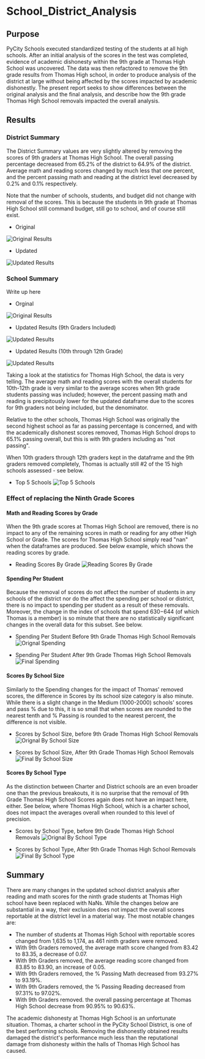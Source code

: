# School_District_Analysis

## Purpose 

PyCity Schools executed standardized testing of the students at all high schools. After an initial analysis of the scores in the test was completed, evidence of academic dishonesty within the 9th grade at Thomas High School was uncovered. The data was then refactored to remove the 9th grade results from Thomas High school, in order to produce analysis of the district at large without being affected by the scores impacted by academic dishonestly. The present report seeks to show differences between the original analysis and the final analysis, and describe how the 9th grade Thomas High School removals impacted the overall analysis.

## Results

### District Summary

The District Summary values are very slightly altered by removing the scores of 9th graders at Thomas High School. The overall passing percentage decreased from 65.2% of the district to 64.9% of the district. Average math and reading scores changed by much less that one percent, and the percent passing math and reading at the district level decreased by 0.2% and 0.1% respectively.

Note that the number of schools, students, and budget did not change with removal of the scores. This is because the students in 9th grade at Thomas High School still command budget, still go to school, and of course still exist.

- Original 

![Original Results](https://github.com/PGrickswim/School_District_Analysis/blob/main/Resources/OriginalDistrictSummary.png)
- Updated

![Updated Results](https://github.com/PGrickswim/School_District_Analysis/blob/main/Resources/UpdatedDistrictSummary.png)

### School Summary

Write up here

- Orginal

![Original Results](https://github.com/PGrickswim/School_District_Analysis/blob/main/Resources/OriginalSchoolSummary.png)
- Updated Results (9th Graders Included)

![Updated Results](https://github.com/PGrickswim/School_District_Analysis/blob/main/Resources/UpdatedSchoolSUmmary.png)
- Updated Results (10th through 12th Grade)

![Updated Results](https://github.com/PGrickswim/School_District_Analysis/blob/main/Resources/UpdatedSchoolWithout9th.png)

Taking a look at the statistics for Thomas High School, the data is very telling. The average math and reading scores with the overall students for 10th-12th grade is very similar to the average scores when 9th grade students passing was included; however, the percent passing math and reading is precipitously lower for the updated dataframe due to the scores for 9th graders not being included, but the denominator. 

Relative to the other schools, Thomas High School was originally the second highest school as far as passing percentage is concerned, and with the academically dishonest scores removed, Thomas High School drops to 65.1% passing overall, but this is with 9th graders including as "not passing". 

When 10th graders through 12th graders kept in the dataframe and the 9th graders removed completely, Thomas is actually still #2 of the 15 high schools assessed - see below.

- Top 5 Schools
![Top 5 Schools](https://github.com/PGrickswim/School_District_Analysis/blob/main/Resources/Top5Schools.png)

### Effect of replacing the Ninth Grade Scores

#### Math and Reading Scores by Grade
When the 9th grade scores at Thomas High School are removed, there is no impact to any of the remaining scores in math or reading for any other High School or Grade. The scores for Thomas High School simply read "nan" when the dataframes are produced. See below example, which shows the reading scores by grade.

- Reading Scores By Grade
![Reading Scores By Grade](https://github.com/PGrickswim/School_District_Analysis/blob/main/Resources/rsbg.png)

#### Spending Per Student
Because the removal of scores do not affect the number of students in any schools of the district nor do the affect the spending per school or district, there is no impact to spending per student as a result of these removals. Moreover, the change in the index of schools that spend $630-$644 (of which Thomas is a member) is so minute that there are no statistically significant changes in the overall data for this subset. See below.

- Spending Per Student Before 9th Grade Thomas High School Removals
![Orignal Spending](https://github.com/PGrickswim/School_District_Analysis/blob/main/Resources/SpendingPerStudentBefore.png)

- Spending Per Student After 9th Grade Thomas High School Removals
![Final Spending](https://github.com/PGrickswim/School_District_Analysis/blob/main/Resources/SpendingPerStudentAfter.png)

#### Scores By School Size
Similarly to the Spending changes for the impact of Thomas' removed scores, the difference in Scores by its school size category is also minute. While there is a slight change in the Medium (1000-2000) schools' scores and pass % due to this, it is so small that when scores are rounded to the nearest tenth and % Passing is rounded to the nearest percent, the difference is not visible.

- Scores by School Size, before 9th Grade Thomas High School Removals
![Orignal By School Size](https://github.com/PGrickswim/School_District_Analysis/blob/main/Resources/SchoolSizeBefore.png)

- Scores by School Size, After 9th Grade Thomas High School Removals
![Final By School Size](https://github.com/PGrickswim/School_District_Analysis/blob/main/Resources/SchoolSizeAfter.png)


#### Scores By School Type
As the distinction between Charter and District schools are an even broader one than the previous breakouts, it is no surprise that the removal of 9th Grade Thomas High School Scores again does not have an impact here, either. See below, where Thomas High School, which is a charter school, does not impact the averages overall when rounded to this level of precision.

- Scores by School Type, before 9th Grade Thomas High School Removals
![Orignal By School Type](https://github.com/PGrickswim/School_District_Analysis/blob/main/Resources/CDBefore.png)

- Scores by School Type, After 9th Grade Thomas High School Removals
![Final By School Type](https://github.com/PGrickswim/School_District_Analysis/blob/main/Resources/CDAfter.png)

## Summary

There are many changes in the updated school district analysis after reading and math scores for the ninth grade students at Thomas High school have been replaced with NaNs. While the changes below are substantial in a way, their exclusion does not impact the overall scores reportable at the district level in a material way. The most notable changes are:

- The number of students at Thomas High School with reportable scores changed from 1,635 to 1,174, as 461 ninth graders were removed.
- With 9th Graders removed, the average math score changed from 83.42 to 83.35, a decrease of 0.07.
- With 9th Graders removed, the average reading score changed from 83.85 to 83.90, an increase of 0.05.
- With 9th Graders removed, the % Passing Math decreased from 93.27% to 93.19%.
- With 9th Graders removed, the % Passing Reading decreased from 97.31% to 97.02%.
- With 9th Graders removed. the overall passing percentage at Thomas High School decrease from 90.95% to 90.63%.

The academic dishonesty at Thomas High School is an unfortunate situation. Thomas, a charter school in the PyCity School District, is one of the best performing schools. Removing the dishonestly obtained results damaged the district's performance much less than the reputational damage from dishonesty within the halls of Thomas High School has caused.
